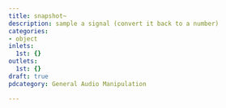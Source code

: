 ```yaml
---
title: snapshot~
description: sample a signal (convert it back to a number)
categories:
- object
inlets:
  1st: {}
outlets:
  1st: {}
draft: true
pdcategory: General Audio Manipulation

---
```

